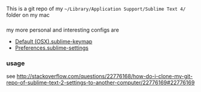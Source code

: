 
This is a git repo of my `~/Library/Application Support/Sublime Text 4/` folder on my mac

###

my more personal and interesting configs are

- [Default (OSX).sublime-keymap](Packages/User/Default%20(OSX).sublime-keymap)
- [Preferences.sublime-settings](Packages/User/Preferences.sublime-settings)

### usage

see http://stackoverflow.com/questions/22776168/how-do-i-clone-my-git-repo-of-sublime-text-2-settings-to-another-computer/22776169#22776169
